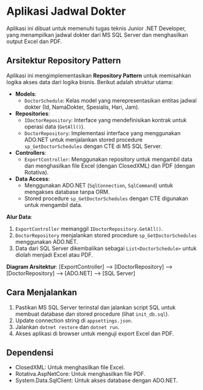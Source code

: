 # Aplikasi Jadwal Dokter

Aplikasi ini dibuat untuk memenuhi tugas teknis Junior .NET Developer, yang menampilkan jadwal dokter dari MS SQL Server dan menghasilkan output Excel dan PDF.

## Arsitektur Repository Pattern

Aplikasi ini mengimplementasikan **Repository Pattern** untuk memisahkan logika akses data dari logika bisnis. Berikut adalah struktur utama:

- **Models**:
  - `DoctorSchedule`: Kelas model yang merepresentasikan entitas jadwal dokter (Id, NamaDokter, Spesialis, Hari, Jam).
- **Repositories**:
  - `IDoctorRepository`: Interface yang mendefinisikan kontrak untuk operasi data (`GetAll()`).
  - `DoctorRepository`: Implementasi interface yang menggunakan ADO.NET untuk menjalankan stored procedure `sp_GetDoctorSchedules` dengan CTE di MS SQL Server.
- **Controllers**:
  - `ExportController`: Menggunakan repository untuk mengambil data dan menghasilkan file Excel (dengan ClosedXML) dan PDF (dengan Rotativa).
- **Data Access**:
  - Menggunakan ADO.NET (`SqlConnection`, `SqlCommand`) untuk mengakses database tanpa ORM.
  - Stored procedure `sp_GetDoctorSchedules` dengan CTE digunakan untuk mengambil data.

**Alur Data**:
1. `ExportController` memanggil `IDoctorRepository.GetAll()`.
2. `DoctorRepository` menjalankan stored procedure `sp_GetDoctorSchedules` menggunakan ADO.NET.
3. Data dari SQL Server dikembalikan sebagai `List<DoctorSchedule>` untuk diolah menjadi Excel atau PDF.

**Diagram Arsitektur**:
[ExportController] --> [IDoctorRepository] --> [DoctorRepository] --> [ADO.NET] --> [SQL Server]


## Cara Menjalankan
1. Pastikan MS SQL Server terinstal dan jalankan script SQL untuk membuat database dan stored procedure (lihat `init_db.sql`).
2. Update connection string di `appsettings.json`.
3. Jalankan `dotnet restore` dan `dotnet run`.
4. Akses aplikasi di browser untuk menguji export Excel dan PDF.

## Dependensi
- ClosedXML: Untuk menghasilkan file Excel.
- Rotativa.AspNetCore: Untuk menghasilkan file PDF.
- System.Data.SqlClient: Untuk akses database dengan ADO.NET.
